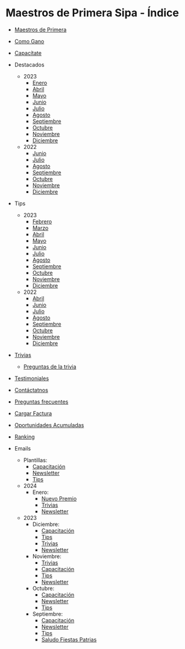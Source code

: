 # Maestros de Primera Sipa - Índice

- [Maestros de Primera](https://dipaolalatina.github.io/WebSite-Codelpa-MaestrosDP/maestros-de-primera/)

- [Como Gano](https://dipaolalatina.github.io/WebSite-Codelpa-MaestrosDP/como-gano/)

- [Capacítate](https://dipaolalatina.github.io/WebSite-Codelpa-MaestrosDP/capacitate/)

- Destacados
    - 2023
        - [Enero](https://dipaolalatina.github.io/WebSite-Codelpa-MaestrosDP/destacados/2023/enero.html)
        - [Abril](https://dipaolalatina.github.io/WebSite-Codelpa-MaestrosDP/destacados/2023/abril.html)
        - [Mayo](https://dipaolalatina.github.io/WebSite-Codelpa-MaestrosDP/destacados/2023/mayo.html)
        - [Junio](https://dipaolalatina.github.io/WebSite-Codelpa-MaestrosDP/destacados/2023/junio.html)
        - [Julio](https://dipaolalatina.github.io/WebSite-Codelpa-MaestrosDP/destacados/2023/julio.html)
        - [Agosto](https://dipaolalatina.github.io/WebSite-Codelpa-MaestrosDP/destacados/2023/agosto.html)
        - [Septiembre](https://dipaolalatina.github.io/WebSite-Codelpa-MaestrosDP/destacados/2023/septiembre.html)
        - [Octubre](https://dipaolalatina.github.io/WebSite-Codelpa-MaestrosDP/destacados/2023/octubre.html)
        - [Noviembre](https://dipaolalatina.github.io/WebSite-Codelpa-MaestrosDP/destacados/2023/noviembre.html)
        - [Diciembre](https://dipaolalatina.github.io/WebSite-Codelpa-MaestrosDP/destacados/2023/diciembre.html)
    - 2022
        - [Junio](https://dipaolalatina.github.io/WebSite-Codelpa-MaestrosDP/destacados/junio.html)
        - [Julio](https://dipaolalatina.github.io/WebSite-Codelpa-MaestrosDP/destacados/julio.html)
        - [Agosto](https://dipaolalatina.github.io/WebSite-Codelpa-MaestrosDP/destacados/agosto.html)
        - [Septiembre](https://dipaolalatina.github.io/WebSite-Codelpa-MaestrosDP/destacados/septiembre.html)
        - [Octubre](https://dipaolalatina.github.io/WebSite-Codelpa-MaestrosDP/destacados/octubre.html)
        - [Noviembre](https://dipaolalatina.github.io/WebSite-Codelpa-MaestrosDP/destacados/noviembre.html)
        - [Diciembre](https://dipaolalatina.github.io/WebSite-Codelpa-MaestrosDP/destacados/diciembre.html)

- Tips
    - 2023
        - [Febrero](https://dipaolalatina.github.io/WebSite-Codelpa-MaestrosDP/tips/2023/febrero.html)
        - [Marzo](https://dipaolalatina.github.io/WebSite-Codelpa-MaestrosDP/tips/2023/marzo.html)
        - [Abril](https://dipaolalatina.github.io/WebSite-Codelpa-MaestrosDP/tips/2023/abril.html)
        - [Mayo](https://dipaolalatina.github.io/WebSite-Codelpa-MaestrosDP/tips/2023/mayo.html)
        - [Junio](https://dipaolalatina.github.io/WebSite-Codelpa-MaestrosDP/tips/2023/junio.html)
        - [Julio](https://dipaolalatina.github.io/WebSite-Codelpa-MaestrosDP/tips/2023/julio.html)
        - [Agosto](https://dipaolalatina.github.io/WebSite-Codelpa-MaestrosDP/tips/2023/agosto.html)
        - [Septiembre](https://dipaolalatina.github.io/WebSite-Codelpa-MaestrosDP/tips/2023/septiembre.html)
        - [Octubre](https://dipaolalatina.github.io/WebSite-Codelpa-MaestrosDP/tips/2023/octubre.html)
        - [Noviembre](https://dipaolalatina.github.io/WebSite-Codelpa-MaestrosDP/tips/2023/noviembre.html)
        - [Diciembre](https://dipaolalatina.github.io/WebSite-Codelpa-MaestrosDP/tips/2023/diciembre.html)
    - 2022
        - [Abril](https://dipaolalatina.github.io/WebSite-Codelpa-MaestrosDP/tips/2022/abril.html)
        - [Junio](https://dipaolalatina.github.io/WebSite-Codelpa-MaestrosDP/tips/2022/junio.html)
        - [Julio](https://dipaolalatina.github.io/WebSite-Codelpa-MaestrosDP/tips/2022/julio.html)
        - [Agosto](https://dipaolalatina.github.io/WebSite-Codelpa-MaestrosDP/tips/2022/agosto.html)
        - [Septiembre](https://dipaolalatina.github.io/WebSite-Codelpa-MaestrosDP/tips/2022/septiembre.html)
        - [Octubre](https://dipaolalatina.github.io/WebSite-Codelpa-MaestrosDP/tips/2022/octubre.html)
        - [Noviembre](https://dipaolalatina.github.io/WebSite-Codelpa-MaestrosDP/tips/2022/noviembre.html)
        - [Diciembre](https://dipaolalatina.github.io/WebSite-Codelpa-MaestrosDP/tips/2022/diciembre.html)

- [Trivias](https://dipaolalatina.github.io/WebSite-Codelpa-MaestrosDP/trivias/)
    - [Preguntas de la trivia](https://dipaolalatina.github.io/WebSite-Codelpa-MaestrosDP/trivias/preguntas.html)

- [Testimoniales](https://dipaolalatina.github.io/WebSite-Codelpa-MaestrosDP/testimoniales)

- [Contáctatnos](https://dipaolalatina.github.io/WebSite-Codelpa-MaestrosDP/contactanos/)

- [Preguntas frecuentes](https://dipaolalatina.github.io/WebSite-Codelpa-MaestrosDP/preguntas-frecuentes/)

- [Cargar Factura](https://dipaolalatina.github.io/WebSite-Codelpa-MaestrosDP/factura/)

- [Oportunidades Acumuladas](https://dipaolalatina.github.io/WebSite-Codelpa-MaestrosDP/oportunidades-acumuladas/)

- [Ranking](https://dipaolalatina.github.io/WebSite-Codelpa-MaestrosDP/ranking/)

- Emails
    - Plantillas:
        - [Capacitación](https://dipaolalatina.github.io/WebSite-Codelpa-MaestrosDP/emails/plantillas/capacitacion.html)
        - [Newsletter](https://dipaolalatina.github.io/WebSite-Codelpa-MaestrosDP/emails/plantillas/newsletter.html)
        - [Tips](https://dipaolalatina.github.io/WebSite-Codelpa-MaestrosDP/emails/plantillas/tips.html)
    - 2024
        - Enero:
            - [Nuevo Premio](https://dipaolalatina.github.io/WebSite-Codelpa-MaestrosDP/emails/2024/01_enero/01_nuevoPremio/index.html)
            - [Trivias](https://dipaolalatina.github.io/WebSite-Codelpa-MaestrosDP/emails/2024/01_enero/02_trivias/index.html)
            - [Newsletter](https://dipaolalatina.github.io/WebSite-Codelpa-MaestrosDP/emails/2024/01_enero/03_newsletter/index.html)
    - 2023
        - Diciembre:
            - [Capacitación](https://dipaolalatina.github.io/WebSite-Codelpa-MaestrosDP/emails/2023/12_diciembre/01_capacitacion/index.html)
            - [Tips](https://dipaolalatina.github.io/WebSite-Codelpa-MaestrosDP/emails/2023/12_diciembre/02_tips/index.html)
            - [Trivias](https://dipaolalatina.github.io/WebSite-Codelpa-MaestrosDP/emails/2023/12_diciembre/03_trivias/index.html)
            - [Newsletter](https://dipaolalatina.github.io/WebSite-Codelpa-MaestrosDP/emails/2023/12_diciembre/04_newsletter/index.html)
        - Noviembre:
            - [Trivias](https://dipaolalatina.github.io/WebSite-Codelpa-MaestrosDP/emails/2023/11_noviembre/01_trivias/index.html)
            - [Capacitación](https://dipaolalatina.github.io/WebSite-Codelpa-MaestrosDP/emails/2023/11_noviembre/02_capacitacion/index.html)
            - [Tips](https://dipaolalatina.github.io/WebSite-Codelpa-MaestrosDP/emails/2023/11_noviembre/03_tips/index.html)
            - [Newsletter](https://dipaolalatina.github.io/WebSite-Codelpa-MaestrosDP/emails/2023/11_noviembre/04_newsletter/index.html)
        - Octubre:
            - [Capacitación](https://dipaolalatina.github.io/WebSite-Codelpa-MaestrosDP/emails/2023/10_octubre/02_capacitacion/index.html)
            - [Newsletter](https://dipaolalatina.github.io/WebSite-Codelpa-MaestrosDP/emails/2023/10_octubre/01_newsletter/index.html)
            - [Tips](https://dipaolalatina.github.io/WebSite-Codelpa-MaestrosDP/emails/2023/10_octubre/03_tips/index.html)
        - Septiembre:
            - [Capacitación](https://dipaolalatina.github.io/WebSite-Codelpa-MaestrosDP/emails/2023/09_septiembre/02_capacitacion/index.html)
            - [Newsletter](https://dipaolalatina.github.io/WebSite-Codelpa-MaestrosDP/emails/2023/09_septiembre/01_newsletter/index.html)
            - [Tips](https://dipaolalatina.github.io/WebSite-Codelpa-MaestrosDP/emails/2023/09_septiembre/03_tips/index.html)
            - [Saludo Fiestas Patrias](https://dipaolalatina.github.io/WebSite-Codelpa-MaestrosDP/emails/2023/09_septiembre/04_saludo-fiestas/index.html)      
